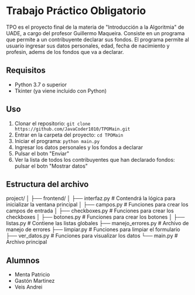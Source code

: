 # Trabajo Práctico Obligatorio

TPO es el proyecto final de la materia de "Introducción a la Algoritmia" de UADE, a cargo del profesor Guillermo Maqueira. Consiste en un programa que permite a un contribuyente declarar sus fondos. El programa permite al usuario ingresar sus datos personales, edad, fecha de nacimiento y profesin, adems de los fondos que va a declarar.

## Requisitos

- Python 3.7 o superior
- Tkinter (ya viene incluido con Python)

## Uso

1. Clonar el repositorio: `git clone https://github.com/JavaCoder1010/TPOMain.git`
2. Entrar en la carpeta del proyecto: `cd TPOMain`
3. Iniciar el programa: `python main.py`
4. Ingresar los datos personales y los fondos a declarar
5. Pulsar el botn "Enviar"
6. Ver la lista de todos los contribuyentes que han declarado fondos: pulsar el botn "Mostrar datos"

## Estructura del archivo

project/
│
├── frontend/
│   ├── interfaz.py                 # Contendrá la lógica para inicializar la ventana principal
│   ├── campos.py                   # Funciones para crear los campos de entrada
│   ├── checkboxes.py              # Funciones para crear los checkboxes
│   ├── botones.py                 # Funciones para crear los botones
│
├── listas.py                      # Contiene las listas globales
├── manejo_errores.py             # Archivo de manejo de errores
├── limpiar.py                    # Funciones para limpiar el formulario
├── ver_datos.py                  # Funciones para visualizar los datos
└── main.py                       # Archivo principal

## Alumnos

- Menta Patricio
- Gastón Martinez
- Veis Andrei
